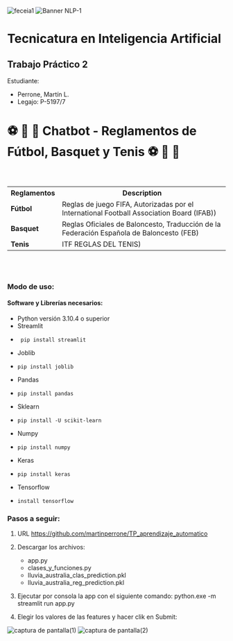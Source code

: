 ![feceia1](https://github.com/martinperrone/TP_aprendizaje_automatico/assets/109038969/1e6bd2ee-df8f-4f79-93fd-6d11caba36da)
![Banner NLP-1](https://github.com/martinperrone/TP2_NLP/assets/109038969/92f59455-471f-4319-abd3-782f90d36df1)

# Tecnicatura en Inteligencia Artificial 

## Trabajo Práctico 2

Estudiante:
* Perrone, Martín L.
* Legajo: P-5197/7


<h1>⚽ 🏀 🎾 Chatbot - Reglamentos de Fútbol, Basquet y Tenis ⚽ 🏀 🎾</h1><br>


<table>
  <tr>
    <th>Reglamentos</th>
    <th>Description</th>
  </tr>
  <tr>
    <td><b>Fútbol</b></td>
    <td>Reglas de juego FIFA, Autorizadas por el International Football Association Board (IFAB)) </td>
  </tr>
  <tr>
    <td><b>Basquet</b></td>
    <td>Reglas Oficiales de Baloncesto, Traducción de la Federación Española de Baloncesto (FEB)</td>
  </tr>
  <tr>
    <td><b>Tenis</b></td>
    <td>ITF REGLAS DEL TENIS)</td>
  </tr>
  </tr>
</table>
<br><br>

### Modo de uso:
#### Software y Librerías necesarios:
  - Python versión 3.10.4 o superior
  - Streamlit
  -      pip install streamlit
  - Joblib
  -     pip install joblib
  - Pandas
  -     pip install pandas
  - Sklearn
  -     pip install -U scikit-learn
  - Numpy
  -     pip install numpy
  - Keras
  -     pip install keras
  - Tensorflow
  -     install tensorflow
  
### Pasos a seguir:

1. URL https://github.com/martinperrone/TP_aprendizaje_automatico

2. Descargar los archivos:
   - app.py
   - clases_y_funciones.py
   - lluvia_australia_clas_prediction.pkl
   - lluvia_australia_reg_prediction.pkl

3. Ejecutar por consola la app con el siguiente comando: python.exe -m streamlit run app.py

4. Elegir los valores de las features y hacer clik en Submit:


![captura de pantalla(1)](https://github.com/martinperrone/TP_aprendizaje_automatico/assets/109038969/0ab89593-dd4b-486b-96c1-de653e9106cc)
![captura de pantalla(2)](https://github.com/martinperrone/TP_aprendizaje_automatico/assets/109038969/c9c18fbd-176c-48e3-8be1-1b45dce2f4c1)
